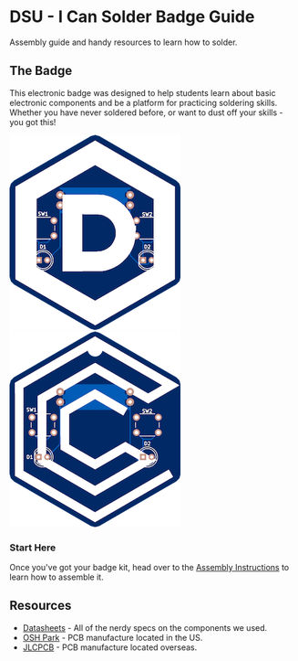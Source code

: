 # DSU - I Can Solder Badge Guide
Assembly guide and handy resources to learn how to solder.

## The Badge
This electronic badge was designed to help students learn about basic electronic components and be a platform for practicing soldering skills. Whether you have never soldered before, or want to dust off your skills - you got this!

![PCB design of the badge](https://github.com/DSUmjham/I-Can-Solder-Badge/blob/main/Images/pcb-design.png?raw=true)![PCB design of the GCA badge](https://github.com/DSUmjham/I-Can-Solder-Badge/blob/main/Images/pcb-design-gca.png?raw=true)

### Start Here
Once you've got your badge kit, head over to the [Assembly Instructions]() to learn how to assemble it.

## Resources
* [Datasheets](https://github.com/DSUmjham/I-Can-Solder-Badge/tree/main/Datasheets) - All of the nerdy specs on the components we used.
* [OSH Park](https://oshpark.com) -  PCB manufacture located in the US.
* [JLCPCB](https://jlcpcb.com) - PCB manufacture located overseas.